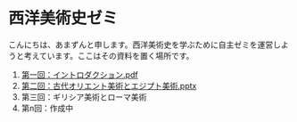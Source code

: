 # 西洋美術史ゼミ

こんにちは、あまずんと申します。西洋美術史を学ぶために自主ゼミを運営しようと考えています。ここはその資料を置く場所です。<br>
1. [第一回：イントロダクション.pdf](https://github.com/amazuun/Art_of_Europe/files/7803294/default.pdf)
2. [第二回：古代オリエント美術とエジプト美術.pptx](https://github.com/amazuun/Art_of_Europe/files/7803141/default.pptx)
3. 第三回：ギリシア美術とローマ美術
4. 第n回：作成中
